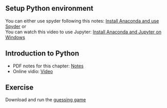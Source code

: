 ## Setup Python environment
You can either use spyder following this notes: [Install Anaconda and use Spyder]() or  
You can watch this video to use Jupyter: [Install Anaconda and Jupyter on Windows](https://www.youtube.com/watch?v=uOwCiZKj2rg)


## Introduction to Python
+ PDF notes for this chapter: [Notes](https://github.com/mqhe/learning-materials/blob/main/python/intro/01-python_intro.pdf)
+ Online vidio: [Video](https://personalpages.manchester.ac.uk/staff/stefan.guettel/py/01-video.php)

## Exercise
Download and run the [guessing game](https://github.com/mqhe/learning-materials/blob/main/python/intro/01-guessing-game.py)
